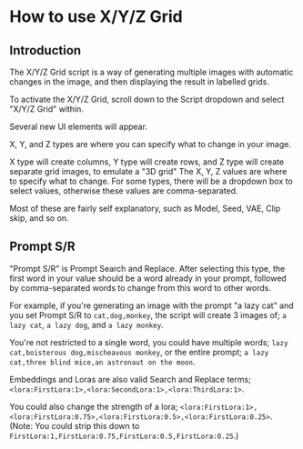 # How to use X/Y/Z Grid

## Introduction

The X/Y/Z Grid script is a way of generating multiple images with automatic changes in the image, and then displaying the result in labelled grids.

To activate the X/Y/Z Grid, scroll down to the Script dropdown and select "X/Y/Z Grid" within.

Several new UI elements will appear.

X, Y, and Z types are where you can specify what to change in your image.

X type will create columns, Y type will create rows, and Z type will create separate grid images, to emulate a "3D grid"
The X, Y, Z values are where to specify what to change. For some types, there will be a dropdown box to select values, otherwise these values are comma-separated.

Most of these are fairly self explanatory, such as Model, Seed, VAE, Clip skip, and so on.

## Prompt S/R

"Prompt S/R" is Prompt Search and Replace. After selecting this type, the first word in your value should be a word already in your prompt, followed by comma-separated words to change from this word to other words.

For example, if you're generating an image with the prompt "a lazy cat" and you set Prompt S/R to `cat,dog,monkey`, the script will create 3 images of;
`a lazy cat`, `a lazy dog`, and `a lazy monkey`.

You're not restricted to a single word, you could have multiple words; `lazy cat,boisterous dog,mischeavous monkey`, or the entire prompt; `a lazy cat,three blind mice,an astronaut on the moon`.

Embeddings and Loras are also valid Search and Replace terms; `<lora:FirstLora:1>,<lora:SecondLora:1>,<lora:ThirdLora:1>`.

You could also change the strength of a lora; `<lora:FirstLora:1>,<lora:FirstLora:0.75>,<lora:FirstLora:0.5>,<lora:FirstLora:0.25>`.  
(Note: You could strip this down to `FirstLora:1,FirstLora:0.75,FirstLora:0.5,FirstLora:0.25`.)
